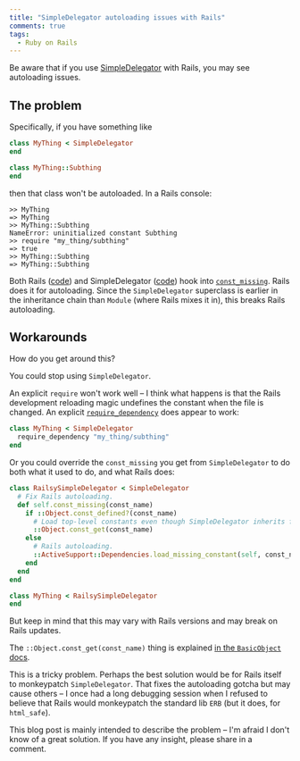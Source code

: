 ```yaml
---
title: "SimpleDelegator autoloading issues with Rails"
comments: true
tags:
  - Ruby on Rails
---
```


Be aware that if you use [SimpleDelegator](http://www.ruby-doc.org/stdlib-2.1.1/libdoc/delegate/rdoc/SimpleDelegator.html) with Rails, you may see autoloading issues.


## The problem

Specifically, if you have something like

``` ruby app/models/my_thing.rb
class MyThing < SimpleDelegator
end
```

``` ruby app/models/my_thing/subthing.rb
class MyThing::Subthing
end
```

then that class won't be autoloaded. In a Rails console:

    >> MyThing
    => MyThing
    >> MyThing::Subthing
    NameError: uninitialized constant Subthing
    >> require "my_thing/subthing"
    => true
    >> MyThing::Subthing
    => MyThing::Subthing

Both Rails ([code](https://github.com/rails/rails/blob/92fdd6516287f677cd6687e5c31298fa68931baa/activesupport/lib/active_support/dependencies.rb#L178-L181)) and SimpleDelegator ([code](https://github.com/ruby/ruby/blob/bcaec55695c0592b911d361750834ef0c1a7842f/lib/delegate.rb#L60-L62)) hook into [`const_missing`](http://ruby-doc.org/core-2.1.1/Module.html#method-i-const_missing). Rails does it for autoloading. Since the `SimpleDelegator` superclass is earlier in the inheritance chain than `Module` (where Rails mixes it in), this breaks Rails autoloading.


## Workarounds

How do you get around this?

You could stop using `SimpleDelegator`.

An explicit `require` won't work well – I think what happens is that the Rails development reloading magic undefines the constant when the file is changed. An explicit [`require_dependency`](http://stackoverflow.com/a/5214667/6962) does appear to work:

``` ruby
class MyThing < SimpleDelegator
  require_dependency "my_thing/subthing"
end
```

Or you could override the `const_missing` you get from `SimpleDelegator` to do both what it used to do, and what Rails does:

``` ruby
class RailsySimpleDelegator < SimpleDelegator
  # Fix Rails autoloading.
  def self.const_missing(const_name)
    if ::Object.const_defined?(const_name)
      # Load top-level constants even though SimpleDelegator inherits from BasicObject.
      ::Object.const_get(const_name)
    else
      # Rails autoloading.
      ::ActiveSupport::Dependencies.load_missing_constant(self, const_name)
    end
  end
end

class MyThing < RailsySimpleDelegator
end
```

But keep in mind that this may vary with Rails versions and may break on Rails updates.

The `::Object.const_get(const_name)` thing is explained [in the `BasicObject` docs](http://www.ruby-doc.org/core-2.1.1/BasicObject.html).

This is a tricky problem. Perhaps the best solution would be for Rails itself to monkeypatch `SimpleDelegator`. That fixes the autoloading gotcha but may cause others – I once had a long debugging session when I refused to believe that Rails would monkeypatch the standard lib `ERB` (but it does, for `html_safe`).

This blog post is mainly intended to describe the problem – I'm afraid I don't know of a great solution. If you have any insight, please share in a comment.
